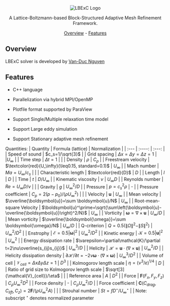 <div align="center">
  <img src="https://github.com/duc14102/LBExC/blob/main/LBExC.ico" alt="LBExC Logo">
  <p>A Lattice-Boltzmann-based Block-Structured Adaptive Mesh Refinement Framework.</p>

  [Overview](#Overview) -
  [Features](#Features) 
</div>

## Overview
LBExC solver is developed by [Van-Duc Nguyen](https://orcid.org/0000-0001-5864-5555)

## Features
- C++ language
- Parallelization via hybrid MPI/OpenMP
- Plotfile format supported by ParaView
  
- Support Single/Multiple relaxation time model
- Support Large eddy simulation
- Support Stationary adaptive mesh refinement
 <!-- Dynamic adaptive mesh refinement -->

Quantities:
| Quantity      | Formula (lattice) | Normalization     |
| :---       |    :----:   |    :---: |
| Speed of sound  | $c_s=1/\sqrt{3}$ | 
| Grid spacing   | $\Delta x=\Delta y=\Delta z=1$ |  |$U_\infty$ |
| Time step   | $\Delta t=1$ |  |
| Density   | $\rho$ | $C_\rho$ |
| Freestream velocity   | $\textcolor{red}{U_\infty}(\leq0.15, standard=0.1)$ | $U_\infty$ |
| Mach number   | $Ma=U_\infty/c_s$ |  |
| Characteristic length | $\textcolor{red}{D}$ | $D$ |
| Length   | $l$ | $D$ |
| Time   | $t$ | $D/U_\infty$ |
| Kinematic viscosity   | $\nu$ | $U_\infty D$ |
| Reynolds number   | $Re=U_\infty D/\nu$ |  |
| Gravity | $g$ | $U_\infty^2/D$ |
| Pressure   | $p=c_s^2\rho$ | - |
| Pressure coefficient  | $C_p=2(p-p_0)/(\rho U_\infty^2)$ |  |
| Velocity   | $\boldsymbol{u}$ | $U_\infty$ |
| Mean velocity | $\overline{\boldsymbol{u}}=\sum \boldsymbol{u}/N$ | $U_{\infty}$ |
| Root-mean-square Velocity   | $\boldsymbol{u}^\prime=\sqrt{\sum\left(\boldsymbol{u}-\overline{\boldsymbol{u}}\right)^2/N}$ | $U_{\infty}$ |
| Vorticity | $\boldsymbol{\omega}=\nabla\times\boldsymbol{u}$ | $U_{\infty}/D$ |
| Mean vorticity   | $\overline{\boldsymbol{\omega}}=\sum \boldsymbol{\omega}/N$ | $U_{\infty}/D$ |
| Q-criterion | $Q=0.5(\|\Omega\|^2-\|S\|^2)$ | $U_{\infty}^2/D^2$ |
| Enstrophy | $\mathcal{E}=0.5\lvert\boldsymbol{\omega}\rvert^2$ | $U_{\infty}^2/D^2$ |
| Kinetic energy   | $\mathcal{K}=0.5\lvert\boldsymbol{u}\rvert^2$ | $U_{\infty}^2$ |
| Energy dissipation rate | $\varepsilon=\partial\mathcal{K}/\partial t=2\nu\overline{s_{ij}s_{ij}}$ | $U_{\infty}^3/D$ |
| Helicity | $\mathcal{H}=\boldsymbol{u}\cdot(\nabla\times\boldsymbol{u})$  | $U_{\infty}^2/D$ |
| Helicity dissipation density | $\partial\mathcal{H}/\partial t=-2\nu\boldsymbol{\omega}\cdot(\nabla\times\boldsymbol{\omega})$ | $U_{\infty}^3/D^2$ |
| Volume of cell | $\mathcal{V}_{cell}=\Delta x\Delta y\Delta z=1$ | $D^3$ |
| Kolmogorov length scale | $\eta=(\nu^3/\varepsilon)^{1/4}$ | $D$ |
| Ratio of grid size to Kolmogorov length scale | $\sqrt[3]{\mathcal{V}_{cell}}/\eta$ |  |
| Reference area | $A$ | $D^2$ |
| Force | $\boldsymbol{F}(F_x,F_y,F_z)$ | $C_\rho U_{\infty}^2 D^2$ |
| Force density | - | $C_\rho U_{\infty}^2/D$ |
| Force coefficient | $\boldsymbol{C}(C_{drag},C_{lift},C_z)=2\boldsymbol{F}/(\rho U_\infty^2 A)$ |  |
| Strouhal number | $St=fD^{\star}/U_{\infty}^{\star}$ |  |
Note: subscript $^\star$ denotes normalized parameter
